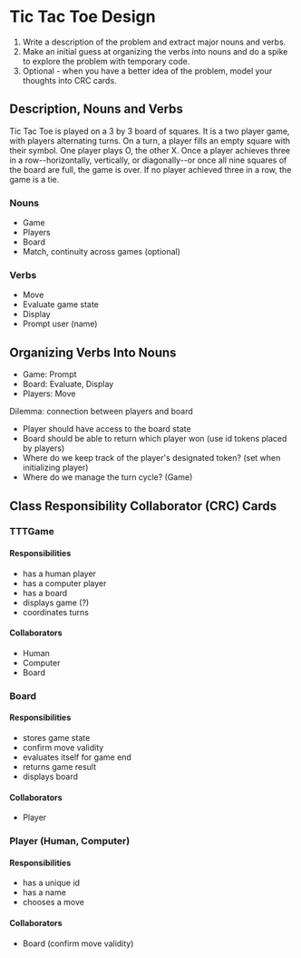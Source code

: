 # Tic Tac Toe Design

1. Write a description of the problem and extract major nouns and verbs.
1. Make an initial guess at organizing the verbs into nouns and do a spike to explore the problem with temporary code.
1. Optional - when you have a better idea of the problem, model your thoughts into CRC cards.

## Description, Nouns and Verbs

Tic Tac Toe is played on a 3 by 3 board of squares. It is a two player game, with players alternating turns. On a turn, a player fills an empty square with their symbol. One player plays O, the other X. Once a player achieves three in a row--horizontally, vertically, or diagonally--or once all nine squares of the board are full, the game is over. If no player achieved three in a row, the game is a tie.

### Nouns

- Game
- Players
- Board
- Match, continuity across games (optional)

### Verbs

- Move
- Evaluate game state
- Display
- Prompt user (name)

## Organizing Verbs Into Nouns

- Game: Prompt
- Board: Evaluate, Display
- Players: Move

Dilemma: connection between players and board

- Player should have access to the board state
- Board should be able to return which player won (use id tokens placed by players)
- Where do we keep track of the player's designated token? (set when initializing player)
- Where do we manage the turn cycle? (Game)

## Class Responsibility Collaborator (CRC) Cards

### TTTGame

#### Responsibilities

- has a human player
- has a computer player
- has a board
- displays game (?)
- coordinates turns

#### Collaborators

- Human
- Computer
- Board

### Board

#### Responsibilities

- stores game state
- confirm move validity
- evaluates itself for game end
- returns game result
- displays board

#### Collaborators

- Player

### Player (Human, Computer)

#### Responsibilities

- has a unique id
- has a name
- chooses a move

#### Collaborators

- Board (confirm move validity)
